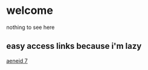# welcome
nothing to see here
## easy access links because i'm lazy
[aeneid 7](https://github.com/deusipse/aeneid-book-7)
